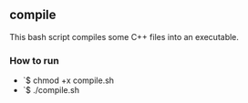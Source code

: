 ## compile

This bash script compiles some C++ files into an executable. 

### How to run

- `$ chmod +x compile.sh
- `$ ./compile.sh



